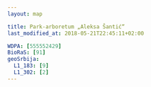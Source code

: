 ```yaml
---
layout: map

title: Park-arboretum „Aleksa Šantić“
last_modified_at: 2018-05-21T22:45:11+02:00

WDPA: [555552429]
BioRaS: [91]
geoSrbija:
  L1_183: [9]
  L1_302: [2]
---
```

